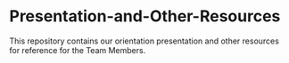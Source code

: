# Presentation-and-Other-Resources
This repository contains our orientation presentation and other resources for reference for the Team Members. 

